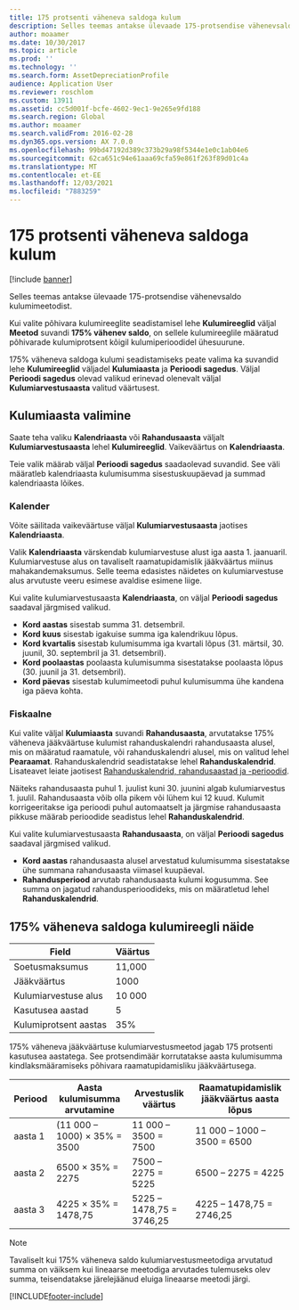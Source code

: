 ```yaml
---
title: 175 protsenti väheneva saldoga kulum
description: Selles teemas antakse ülevaade 175-protsendise vähenevsaldo kulumimeetodist.
author: moaamer
ms.date: 10/30/2017
ms.topic: article
ms.prod: ''
ms.technology: ''
ms.search.form: AssetDepreciationProfile
audience: Application User
ms.reviewer: roschlom
ms.custom: 13911
ms.assetid: cc5d001f-bcfe-4602-9ec1-9e265e9fd188
ms.search.region: Global
ms.author: moaamer
ms.search.validFrom: 2016-02-28
ms.dyn365.ops.version: AX 7.0.0
ms.openlocfilehash: 99bd47192d389c373b29a98f5344e1e0c1ab04e6
ms.sourcegitcommit: 62ca651c94e61aaa69cfa59e861f263f89d01c4a
ms.translationtype: MT
ms.contentlocale: et-EE
ms.lasthandoff: 12/03/2021
ms.locfileid: "7883259"
---
```

# <a name="175-percent-reducing-balance-depreciation"></a>175 protsenti väheneva saldoga kulum

[!include [banner](../includes/banner.md)]

Selles teemas antakse ülevaade 175-protsendise vähenevsaldo kulumimeetodist.

Kui valite põhivara kulumireeglite seadistamisel lehe **Kulumireeglid** väljal **Meetod** suvandi **175% vähenev saldo**, on sellele kulumireeglile määratud põhivarade kulumiprotsent kõigil kulumiperioodidel ühesuurune. 

175% väheneva saldoga kulumi seadistamiseks peate valima ka suvandid lehe **Kulumireeglid** väljadel **Kulumiaasta** ja **Perioodi sagedus**. Väljal **Perioodi sagedus** olevad valikud erinevad olenevalt väljal **Kulumiarvestusaasta** valitud väärtusest.

## <a name="select-a-depreciation-year"></a>Kulumiaasta valimine
Saate teha valiku **Kalendriaasta** või **Rahandusaasta** väljalt **Kulumiarvestusaasta** lehel **Kulumireeglid**. Vaikeväärtus on **Kalendriaasta**. 

Teie valik määrab väljal **Perioodi sagedus** saadaolevad suvandid. See väli määratleb kalendriaasta kulumisumma sisestuskuupäevad ja summad kalendriaasta lõikes.

### <a name="calendar"></a>Kalender

Võite säilitada vaikeväärtuse väljal **Kulumiarvestusaasta** jaotises **Kalendriaasta**. 

Valik **Kalendriaasta** värskendab kulumiarvestuse alust iga aasta 1. jaanuaril. Kulumiarvestuse alus on tavaliselt raamatupidamislik jääkväärtus miinus mahakandemaksumus. Selle teema edasistes näidetes on kulumiarvestuse alus arvutuste veeru esimese avaldise esimene liige. 

Kui valite kulumiarvestusaasta **Kalendriaasta**, on väljal **Perioodi sagedus** saadaval järgmised valikud.

-   **Kord aastas** sisestab summa 31. detsembril.
-   **Kord kuus** sisestab igakuise summa iga kalendrikuu lõpus.
-   **Kord kvartalis** sisestab kulumisumma iga kvartali lõpus (31. märtsil, 30. juunil, 30. septembril ja 31. detsembril).
-   **Kord poolaastas** poolaasta kulumisumma sisestatakse poolaasta lõpus (30. juunil ja 31. detsembril).
-   **Kord päevas** sisestab kulumimeetodi puhul kulumisumma ühe kandena iga päeva kohta.

### <a name="fiscal"></a>Fiskaalne

Kui valite väljal **Kulumiaasta** suvandi **Rahandusaasta**, arvutatakse 175% väheneva jääkväärtuse kulumist rahanduskalendri rahandusaasta alusel, mis on määratud raamatule, või rahanduskalendri alusel, mis on valitud lehel **Pearaamat**. Rahanduskalendrid seadistatakse lehel **Rahanduskalendrid**. Lisateavet leiate jaotisest [Rahanduskalendrid, rahandusaastad ja -perioodid](../budgeting/fiscal-calendars-fiscal-years-periods.md).

Näiteks rahandusaasta puhul 1. juulist kuni 30. juunini algab kulumiarvestus 1. juulil. Rahandusaasta võib olla pikem või lühem kui 12 kuud. Kulumit korrigeeritakse iga perioodi puhul automaatselt ja järgmise rahandusaasta pikkuse määrab perioodide seadistus lehel **Rahanduskalendrid**. 

Kui valite kulumiarvestusaasta **Rahandusaasta**, on väljal **Perioodi sagedus** saadaval järgmised valikud.

-   **Kord aastas** rahandusaasta alusel arvestatud kulumisumma sisestatakse ühe summana rahandusaasta viimasel kuupäeval.
-   **Rahandusperiood** arvutab rahandusaasta kulumi kogusumma. See summa on jagatud rahandusperioodideks, mis on määratletud lehel **Rahanduskalendrid**.

## <a name="example-of-175-reducing-balance-depreciation"></a>175% väheneva saldoga kulumireegli näide

| Field                          | Väärtus  |
|--------------------------------|--------|
| Soetusmaksumus               | 11,000 |
| Jääkväärtus                  | 1000  |
| Kulumiarvestuse alus              | 10 000 |
| Kasutusea aastad             | 5      |
| Kulumiprotsent aastas | 35%    |

175% väheneva jääkväärtuse kulumiarvestusmeetod jagab 175 protsenti kasutusea aastatega. See protsendimäär korrutatakse aasta kulumisumma kindlaksmääramiseks põhivara raamatupidamisliku jääkväärtusega.

| Periood | Aasta kulumisumma arvutamine | Arvestuslik väärtus                  | Raamatupidamislik jääkväärtus aasta lõpus |
|--------|-----------------------------------------------|-----------------------------|---------------------------------------|
| aasta 1 | (11 000 – 1000) × 35% = 3500                | 11 000 – 3500 = 7500      | 11 000 – 1000 – 3500 = 6500        |
| aasta 2 | 6500 × 35% = 2275                           | 7500 – 2275 = 5225       | 6500 – 2275 = 4225                 |
| aasta 3 | 4225 × 35% = 1478,75                        | 5225 – 1478,75 = 3746,25 | 4225 – 1478,75 = 2746,25           |

> [!NOTE] 
> Tavaliselt kui 175% väheneva saldo kulumiarvestusmeetodiga arvutatud summa on väiksem kui lineaarse meetodiga arvutades tulemuseks olev summa, teisendatakse järelejäänud eluiga lineaarse meetodi järgi.





[!INCLUDE[footer-include](../../includes/footer-banner.md)]
